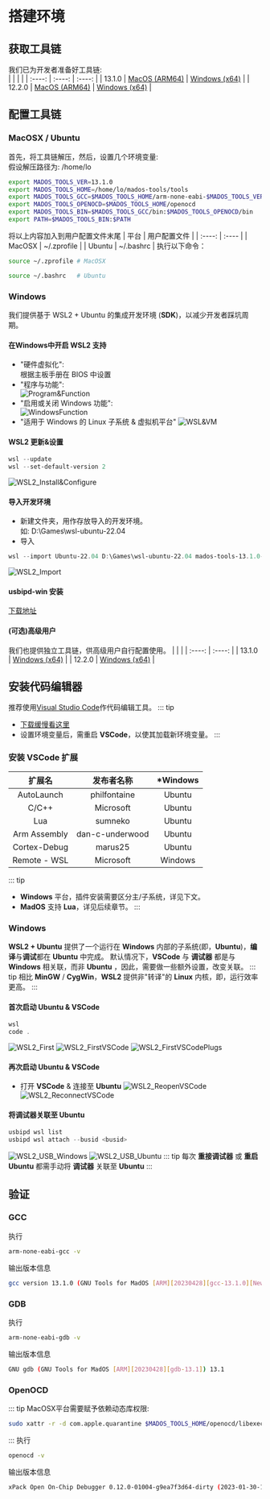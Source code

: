 # 搭建环境

## 获取工具链
我们已为开发者准备好工具链:  
| <!-- --> | <!-- --> | <!-- --> |
| :----: | :----: | :----: |
| 13.1.0 |  [MacOS (ARM64)](https://pan.baidu.com/s/14rjfLGgwCG8a6lIYkL524A?pwd=nk86) | [Windows (x64)](https://pan.baidu.com/s/1IEJhNeINeD2a_XFrR5jmCw?pwd=gs2i) |
| 12.2.0  | [MacOS (ARM64)](https://pan.baidu.com/s/1DpRmPaYTWthTg9AusHGZlA?pwd=jm5m) | [Windows (x64)](https://pan.baidu.com/s/14Pqbtd3DH4XpbqxoXvuXXg?pwd=p3gc) |

## 配置工具链

### MacOSX / Ubuntu
首先，将工具链解压，然后，设置几个环境变量:  
假设解压路径为: /home/lo
``` bash
export MADOS_TOOLS_VER=13.1.0
export MADOS_TOOLS_HOME=/home/lo/mados-tools/tools
export MADOS_TOOLS_GCC=$MADOS_TOOLS_HOME/arm-none-eabi-$MADOS_TOOLS_VER
export MADOS_TOOLS_OPENOCD=$MADOS_TOOLS_HOME/openocd
export MADOS_TOOLS_BIN=$MADOS_TOOLS_GCC/bin:$MADOS_TOOLS_OPENOCD/bin
export PATH=$MADOS_TOOLS_BIN:$PATH
```
将以上内容加入到用户配置文件末尾
| 平台 | 用户配置文件 |
| :----: | :---- |
| MacOSX | ~/.zprofile |
| Ubuntu | ~/.bashrc   |
执行以下命令：
``` bash
source ~/.zprofile # MacOSX
```
``` bash
source ~/.bashrc   # Ubuntu
```

### Windows
我们提供基于 WSL2 + Ubuntu 的集成开发环境 (**SDK**)，以减少开发者踩坑周期。

#### 在Windows中开启 WSL2 支持
- "硬件虚拟化":  
根据主板手册在 BIOS 中设置
- "程序与功能":  
![Program&Function](./images/Preparation/Program&Function.png)
- "启用或关闭 Windows 功能":  
![WindowsFunction](./images/Preparation/WindowsFunction.png)
- "适用于 Windows 的 Linux 子系统 & 虚拟机平台"
![WSL&VM](./images/Preparation/WSL&VM.png)

#### WSL2 更新&设置
``` powershell
wsl --update
wsl --set-default-version 2
```
![WSL2_Install&Configure](./images/Preparation/WSL2_Install&Configure.png)

#### 导入开发环境
- 新建文件夹，用作存放导入的开发环境。  
如: D:\Games\wsl-ubuntu-22.04
- 导入
``` powershell
wsl --import Ubuntu-22.04 D:\Games\wsl-ubuntu-22.04 mados-tools-13.1.0-WSL2.tar
```
![WSL2_Import](./images/Preparation/WSL2_Import.png)

#### usbipd-win 安装
[下载地址](https://github.com/dorssel/usbipd-win/releases)

#### (可选)高级用户
我们也提供独立工具链，供高级用户自行配置使用。
| <!-- --> | <!-- --> | 
| :----: | :----: |
| 13.1.0 | [Windows (x64)](https://pan.baidu.com/s/1vGWgF-Fy9gOEEdraorDCiQ?pwd=2ra7) |
| 12.2.0 | [Windows (x64)](https://pan.baidu.com/s/12H3sdpX6tJUUpJgh16QHhw?pwd=h5d8) |

## 安装代码编辑器
推荐使用[Visual Studio Code](https://code.visualstudio.com/)作代码编辑工具。
::: tip
- [下载缓慢看这里](https://zhuanlan.zhihu.com/p/112215618)
- 设置环境变量后，需重启 **VSCode**，以使其加载新环境变量。
:::

### 安装 VSCode 扩展
| 扩展名 | 发布者名称 | *Windows |
| :----: | :----: | :----: |
| AutoLaunch   | philfontaine    | Ubuntu  |
| C/C++        | Microsoft       | Ubuntu  |
| Lua          | sumneko         | Ubuntu  |
| Arm Assembly | dan-c-underwood | Ubuntu  |
| Cortex-Debug | marus25         | Ubuntu  |
| Remote - WSL | Microsoft       | Windows |
::: tip
- **Windows** 平台，插件安装需要区分主/子系统，详见下文。
- **MadOS** 支持 **Lua**，详见后续章节。
:::

### Windows
**WSL2 + Ubuntu** 提供了一个运行在 **Windows** 内部的子系统(即，**Ubuntu**)，**编译**与**调试**都在 **Ubuntu** 中完成。
默认情况下，**VSCode** 与 **调试器** 都是与 **Windows** 相关联，而非 **Ubuntu** ，因此，需要做一些额外设置，改变关联。
::: tip
相比 **MinGW** / **CygWin**，**WSL2** 提供非"转译"的 **Linux** 内核，即，运行效率更高。
:::

#### 首次启动 Ubuntu & VSCode
``` powershell
wsl
code .
```
![WSL2_First](./images/Preparation/WSL2_First.png)
![WSL2_FirstVSCode](./images/Preparation/WSL2_FirstVSCode.png)
![WSL2_FirstVSCodePlugs](./images/Preparation/WSL2_FirstVSCodePlugs.png)

#### 再次启动 Ubuntu & VSCode
- 打开 **VSCode** & 连接至 **Ubuntu**
![WSL2_ReopenVSCode](./images/Preparation/WSL2_ReopenVSCode.png)
![WSL2_ReconnectVSCode](./images/Preparation/WSL2_ReconnectVSCode.png)

#### 将调试器关联至 Ubuntu
``` powershell
usbipd wsl list
usbipd wsl attach --busid <busid>
```
![WSL2_USB_Windows](./images/Preparation/WSL2_USB_Windows.png)
![WSL2_USB_Ubuntu](./images/Preparation/WSL2_USB_Ubuntu.png)
::: tip
每次 **重接调试器** 或 **重启 Ubuntu** 都需手动将 **调试器** 关联至 **Ubuntu**
:::

## 验证

### GCC
执行
``` bash
arm-none-eabi-gcc -v
```
输出版本信息
``` bash
gcc version 13.1.0 (GNU Tools for MadOS [ARM][20230428][gcc-13.1.0][Newlib])
```

### GDB
执行
``` bash
arm-none-eabi-gdb -v
```
输出版本信息
``` bash
GNU gdb (GNU Tools for MadOS [ARM][20230428][gdb-13.1]) 13.1
```

### OpenOCD
::: tip
MacOSX平台需要赋予依赖动态库权限:
``` bash
sudo xattr -r -d com.apple.quarantine $MADOS_TOOLS_HOME/openocd/libexec
```
:::
执行
``` bash
openocd -v
```
输出版本信息
``` bash
xPack Open On-Chip Debugger 0.12.0-01004-g9ea7f3d64-dirty (2023-01-30-17:03)
```
